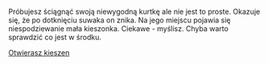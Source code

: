 Próbujesz ściągnąć swoją niewygodną kurtkę ale nie jest to proste.
Okazuje się, że po dotknięciu suwaka on znika.
Na jego miejscu pojawia się niespodziewanie mała kieszonka.
Ciekawe - myślisz.
Chyba warto sprawdzić co jest w środku.

[Otwierasz kieszen](ubranie/kieszen/otworz-kieszen.md)



